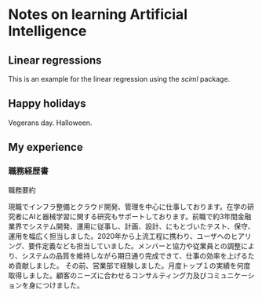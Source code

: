 # Notes on learning Artificial Intelligence

## Linear regressions 

This is an example for the linear regression using the *sciml* package.

## Happy holidays

Vegerans day.
Halloween.

## My experience

### 職務経歴書

職務要約

現職でインフラ整備とクラウド開発、管理を中心に仕事しております。在学の研究者にAIと器械学習に関する研究もサポートしております。前職で約3年間金融業界でシステム開発、運用に従事し、計画、設計、にもとづいたテスト、保守、運用を幅広く担当しました。2020年から上流工程に携わり、ユーザへのヒアリング、要件定義なども担当していました。メンバーと協力や従業員との調整により、システムの品質を維持しながら期日通り完成できて、仕事の効率を上げるため貢献しました。
その前、営業部で経験しました。月度トップ１の実績を何度取得しました。顧客のニーズに合わせるコンサルティング力及びコミュニケーションを身につけました。


